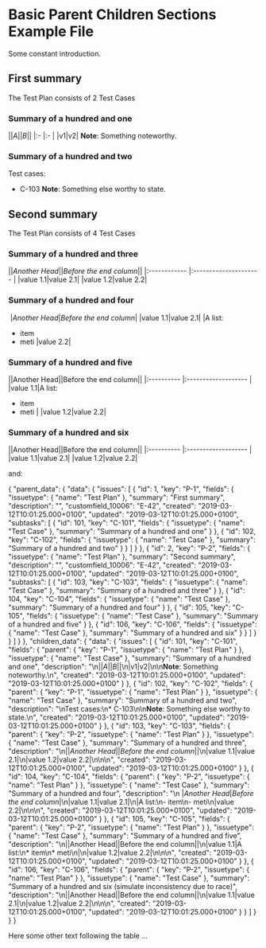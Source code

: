 <!--[[[fill
import json
import pathlib
P_C_L_FIXTURE_PATH = pathlib.Path('tests', 'fixtures', 'basic', 'p_c_jira.json')
with open(P_C_L_FIXTURE_PATH, 'rt', encoding='utf-8') as handle:
    data = json.load(handle)
]]]-->
<!--[[[end]]] (checksum: d41d8cd98f00b204e9800998ecf8427e)-->

# Basic Parent Children Sections Example File

Some constant introduction.

<!--[[[fill test_plans(data=data)]]]-->

## First summary

The Test Plan consists of 2 Test Cases

### Summary of a hundred and one

||*A*||*B*||
|:- |:- |
|v1|v2|
**Note**: Something noteworthy.

### Summary of a hundred and two

Test cases:
* C-103
**Note**: Something else worthy to state.

## Second summary

The Test Plan consists of 4 Test Cases

### Summary of a hundred and three

||*Another Head*||*Before the end column*||
|:------------ |:--------------------- |
|value 1.1|value 2.1|
|value 1.2|value 2.2|

### Summary of a hundred and four

&nbsp;|*Another Head*|*Before the end column*|
|value 1.1|value 2.1|
|A list:
- item
- meti
|value 2.2|

### Summary of a hundred and five

||Another Head||Before the end column||
|:---------- |:------------------- |
|value 1.1|A list:
* item
* meti
|
|value 1.2|value 2.2|

### Summary of a hundred and six

||Another Head||Before the end column||
|:---------- |:------------------- |
|value 1.1|value 2.1|
|value 1.2|value 2.2|

<!--[[[end]]] (checksum: 0eda23b06803ad582ae581a91bf9bcd4)-->

and:

<!--[[[fill print(json.dumps(data, indent=2))]]]-->
{
  "parent_data": {
    "data": {
      "issues": [
        {
          "id": 1,
          "key": "P-1",
          "fields": {
            "issuetype": {
              "name": "Test Plan"
            },
            "summary": "First summary",
            "description": "",
            "customfield_10006": "E-42",
            "created": "2019-03-12T10:01:25.000+0100",
            "updated": "2019-03-12T10:01:25.000+0100",
            "subtasks": [
              {
                "id": 101,
                "key": "C-101",
                "fields": {
                  "issuetype": {
                    "name": "Test Case"
                  },
                  "summary": "Summary of a hundred and one"
                }
              },
              {
                "id": 102,
                "key": "C-102",
                "fields": {
                  "issuetype": {
                    "name": "Test Case"
                  },
                  "summary": "Summary of a hundred and two"
                }
              }
            ]
          }
        },
        {
          "id": 2,
          "key": "P-2",
          "fields": {
            "issuetype": {
              "name": "Test Plan"
            },
            "summary": "Second summary",
            "description": "",
            "customfield_10006": "E-42",
            "created": "2019-03-12T10:01:25.000+0100",
            "updated": "2019-03-12T10:01:25.000+0100",
            "subtasks": [
              {
                "id": 103,
                "key": "C-103",
                "fields": {
                  "issuetype": {
                    "name": "Test Case"
                  },
                  "summary": "Summary of a hundred and three"
                }
              },
              {
                "id": 104,
                "key": "C-104",
                "fields": {
                  "issuetype": {
                    "name": "Test Case"
                  },
                  "summary": "Summary of a hundred and four"
                }
              },
              {
                "id": 105,
                "key": "C-105",
                "fields": {
                  "issuetype": {
                    "name": "Test Case"
                  },
                  "summary": "Summary of a hundred and five"
                }
              },
              {
                "id": 106,
                "key": "C-106",
                "fields": {
                  "issuetype": {
                    "name": "Test Case"
                  },
                  "summary": "Summary of a hundred and six"
                }
              }
            ]
          }
        }
      ]
    }
  },
  "children_data": {
    "data": {
      "issues": [
        {
          "id": 101,
          "key": "C-101",
          "fields": {
            "parent": {
              "key": "P-1",
              "issuetype": {
                "name": "Test Plan"
              }
            },
            "issuetype": {
              "name": "Test Case"
            },
            "summary": "Summary of a hundred and one",
            "description": "\n||*A*||*B*||\n|v1|v2|\n\n**Note**: Something noteworthy.\n",
            "created": "2019-03-12T10:01:25.000+0100",
            "updated": "2019-03-12T10:01:25.000+0100"
          }
        },
        {
          "id": 102,
          "key": "C-102",
          "fields": {
            "parent": {
              "key": "P-1",
              "issuetype": {
                "name": "Test Plan"
              }
            },
            "issuetype": {
              "name": "Test Case"
            },
            "summary": "Summary of a hundred and two",
            "description": "\nTest cases:\n* C-103\n\n**Note**: Something else worthy to state.\n",
            "created": "2019-03-12T10:01:25.000+0100",
            "updated": "2019-03-12T10:01:25.000+0100"
          }
        },
        {
          "id": 103,
          "key": "C-103",
          "fields": {
            "parent": {
              "key": "P-2",
              "issuetype": {
                "name": "Test Plan"
              }
            },
            "issuetype": {
              "name": "Test Case"
            },
            "summary": "Summary of a hundred and three",
            "description": "\n||*Another Head*||*Before the end column*||\n|value 1.1|value 2.1|\n|value 1.2|value 2.2|\n\n\n",
            "created": "2019-03-12T10:01:25.000+0100",
            "updated": "2019-03-12T10:01:25.000+0100"
          }
        },
        {
          "id": 104,
          "key": "C-104",
          "fields": {
            "parent": {
              "key": "P-2",
              "issuetype": {
                "name": "Test Plan"
              }
            },
            "issuetype": {
              "name": "Test Case"
            },
            "summary": "Summary of a hundred and four",
            "description": "\n&nbsp;|*Another Head*|*Before the end column*|\n|value 1.1|value 2.1|\n|A list:\n- item\n- meti\n|value 2.2|\n\n\n",
            "created": "2019-03-12T10:01:25.000+0100",
            "updated": "2019-03-12T10:01:25.000+0100"
          }
        },
        {
          "id": 105,
          "key": "C-105",
          "fields": {
            "parent": {
              "key": "P-2",
              "issuetype": {
                "name": "Test Plan"
              }
            },
            "issuetype": {
              "name": "Test Case"
            },
            "summary": "Summary of a hundred and five",
            "description": "\n||Another Head||Before the end column||\n|value 1.1|A list:\n* item\n* meti\n|\n|value 1.2|value 2.2|\n\n\n",
            "created": "2019-03-12T10:01:25.000+0100",
            "updated": "2019-03-12T10:01:25.000+0100"
          }
        },
        {
          "id": 106,
          "key": "C-106",
          "fields": {
            "parent": {
              "key": "P-2",
              "issuetype": {
                "name": "Test Plan"
              }
            },
            "issuetype": {
              "name": "Test Case"
            },
            "summary": "Summary of a hundred and six (simulate inconsistency due to race)",
            "description": "\n||Another Head||Before the end column||\n|value 1.1|value 2.1|\n|value 1.2|value 2.2|\n\n\n",
            "created": "2019-03-12T10:01:25.000+0100",
            "updated": "2019-03-12T10:01:25.000+0100"
          }
        }
      ]
    }
  }
}
<!--[[[end]]] (checksum: 2fb37a73c62c3e16029e63c60c9e39ed)-->

Here some other text following the table ...
